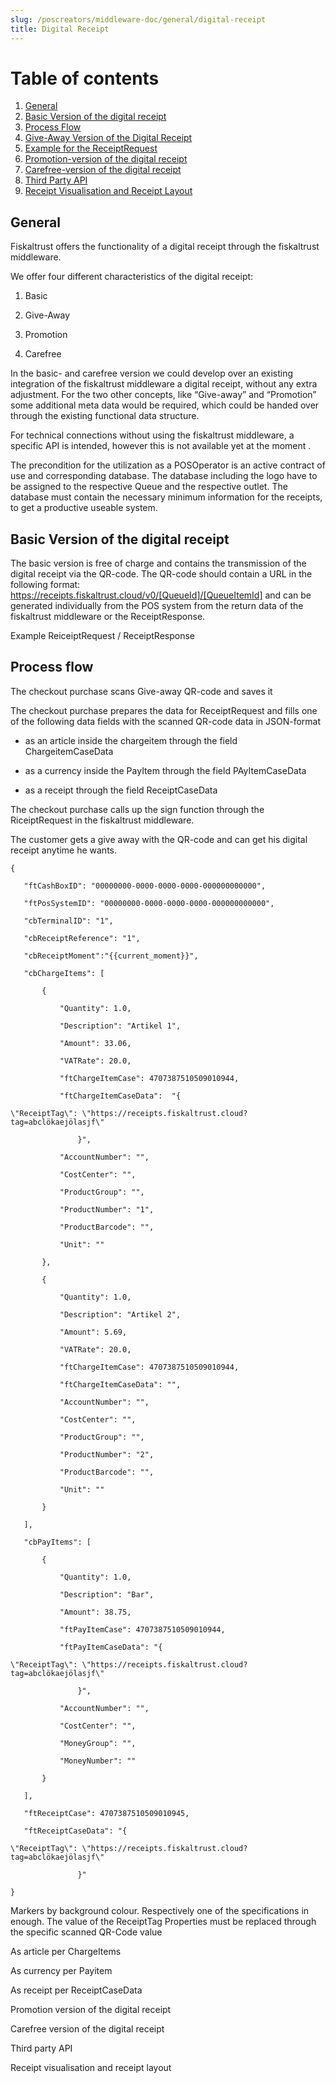```yaml
---
slug: /poscreators/middleware-doc/general/digital-receipt
title: Digital Receipt
---
```

# Table of contents
1. [General](#general)
2. [Basic Version of the digital receipt](#basic-version-of-the-digital-receipt)
3. [Process Flow](#process-flow)
4. [Give-Away Version of the Digital Receipt](#give-away-version-of-the-digital-receipt)
5. [Example for the ReceiptRequest](#example-for-the-ReceiptRequest)
6. [Promotion-version of the digital receipt](#promotion-version-of-the-digital-receipt)
7. [Carefree-version of the digital receipt](#carefree-version-of-the-digital-receipt)
8. [Third Party API](#third-party-api)
9. [Receipt Visualisation and Receipt Layout](#receipt-visualisation-and-receipt-layout)

## General

Fiskaltrust offers the functionality of a digital receipt through the fiskaltrust middleware. 

We offer four different characteristics of the digital receipt: 
1. Basic 

2. Give-Away 

3. Promotion 

4. Carefree 

In the basic- and carefree version we could develop over an existing integration of the fiskaltrust middleware a digital receipt, without any extra adjustment.  For the two other concepts, like  “Give-away” and “Promotion” some additional meta data would be required, which could be handed over through the existing functional data structure. 

For technical connections without  using the fiskaltrust middleware, a specific API is intended, however this is not available yet at the moment . 

The precondition for the utilization as a POSOperator is an active contract of use and corresponding database. The database including the logo have to be assigned to the respective Queue and the respective outlet. The database must contain the necessary minimum information for the receipts, to get a productive useable system. 

## Basic Version of the digital receipt

The basic version is free of charge and contains the transmission of the digital receipt via the QR-code. The QR-code should contain a URL in the following format: 
https://receipts.fiskaltrust.cloud/v0/[QueueId]/[QueueItemId] and can be generated individually  from the POS system from the return data of the fiskaltrust middleware or the ReceiptResponse. 

Example ReiceiptRequest / ReceiptResponse 

## Process flow

The checkout purchase scans Give-away QR-code and saves it  

The checkout purchase prepares the data for ReceiptRequest and fills one of the following data fields with the scanned QR-code data in JSON-format 

  - as an article inside the chargeitem through the field ChargeitemCaseData 

  - as a currency inside the PayItem through the field PAyItemCaseData 

  - as a receipt through the field ReceiptCaseData 

The checkout purchase calls up the sign function through the RiceiptRequest in the fiskaltrust middleware.

 The customer gets a give away with the QR-code and can get his digital receipt anytime he wants.

 ```
{ 

    "ftCashBoxID": "00000000-0000-0000-0000-000000000000", 

    "ftPosSystemID": "00000000-0000-0000-0000-000000000000", 

    "cbTerminalID": "1", 

    "cbReceiptReference": "1", 

    "cbReceiptMoment":"{{current_moment}}", 

    "cbChargeItems": [ 

        { 

            "Quantity": 1.0, 

            "Description": "Artikel 1", 

            "Amount": 33.06, 

            "VATRate": 20.0, 

            "ftChargeItemCase": 4707387510509010944, 

            "ftChargeItemCaseData":  "{  

\"ReceiptTag\": \"https://receipts.fiskaltrust.cloud?tag=abclökaejölasjf\" 

                }", 

            "AccountNumber": "", 

            "CostCenter": "", 

            "ProductGroup": "", 

            "ProductNumber": "1", 

            "ProductBarcode": "", 

            "Unit": "" 

        }, 

        { 

            "Quantity": 1.0, 

            "Description": "Artikel 2", 

            "Amount": 5.69, 

            "VATRate": 20.0, 

            "ftChargeItemCase": 4707387510509010944, 

            "ftChargeItemCaseData": "", 

            "AccountNumber": "", 

            "CostCenter": "", 

            "ProductGroup": "", 

            "ProductNumber": "2", 

            "ProductBarcode": "", 

            "Unit": "" 

        } 

    ], 

    "cbPayItems": [ 

        { 

            "Quantity": 1.0, 

            "Description": "Bar", 

            "Amount": 38.75, 

            "ftPayItemCase": 4707387510509010944, 

            "ftPayItemCaseData": "{  

\"ReceiptTag\": \"https://receipts.fiskaltrust.cloud?tag=abclökaejölasjf\" 

                }", 

            "AccountNumber": "", 

            "CostCenter": "", 

            "MoneyGroup": "", 

            "MoneyNumber": "" 

        } 

    ], 

    "ftReceiptCase": 4707387510509010945, 

    "ftReceiptCaseData": "{  

\"ReceiptTag\": \"https://receipts.fiskaltrust.cloud?tag=abclökaejölasjf\" 

                }" 

} 

```
Markers by background colour. Respectively one of the specifications in enough. The value of the ReceiptTag Properties must be replaced through the specific scanned QR-Code value 

 

As article per ChargeItems 

As currency per Payitem 

As receipt per ReceiptCaseData 

  

Promotion version of the digital receipt 

Carefree version of the digital receipt 

Third party API 

Receipt visualisation and receipt layout 

 